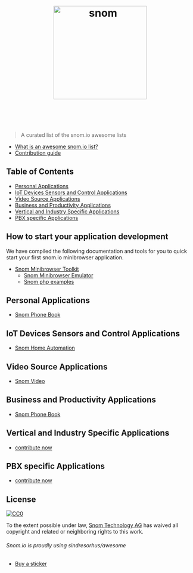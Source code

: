 <h1 align="center">
	<br>
	<img width="250" src="https://snom-website-data2.s3.amazonaws.com/filer_public_thumbnails/filer_public/92/e5/92e559d0-4710-42a7-8ce2-a5dc93c52243/snom_logo_gray_60.jpg__264x300_q85_subsampling-2.jpg" alt="snom">
	<br>
	<br>
	<br>
</h1>

> A curated list of the snom.io awesome lists

- [What is an awesome snom.io list?](snomioawesome.md)
- [Contribution guide](contributing.md)


## Table of Contents

- [Personal Applications](#personal-applications)
- [IoT Devices Sensors and Control Applications](#iot-devices-sensors-and-control-applications)
- [Video Source Applications](#video-source-applications)
- [Business and Productivity Applications](#business-and-productivity-applications)
- [Vertical and Industry Specific Applications](#vertical-and-industry-specific-applications)
- [PBX specific Applications](#pbx-specific-applications)


## How to start your application development

We have compiled the following documentation and tools for you to quick start your first snom.io minibrowser application.

- [Snom Minibrowser Toolkit](https://github.com/Snomio/Snom-Minibrowser-Toolkitr)
	- [Snom Minibrowser Emulator](https://github.com/Snomio/snomMinibrowserEmulator)
	- [Snom php examples](https://github.com/Snomio/Snom-Minibrowser-Toolkit)


## Personal Applications

- [Snom Phone Book](https://github.com/Snomio/snomPhoneBook)

## IoT Devices Sensors and Control Applications

- [Snom Home Automation](https://github.com/akullpp/awesome-jav)
	

## Video Source Applications

- [Snom Video](https://github.com/enaqx/awesome-reac)


## Business and Productivity Applications

- [Snom Phone Book](https://github.com/Snomio/snomPhoneBook)


## Vertical and Industry Specific Applications

- [contribute now](https://github.com/contribute)


## PBX specific Applications

- [contribute now](https://github.com/contribute)


## License

[![CC0](http://mirrors.creativecommons.org/presskit/buttons/88x31/svg/cc-zero.svg)](https://creativecommons.org/publicdomain/zero/1.0/)

To the extent possible under law, [Snom Technology AG](http://snom.com) has waived all copyright and related or neighboring rights to this work.

###### Snom.io is proudly using sindresorhus/awesome  
- [Buy a sticker](https://www.stickermule.com/marketplace/10034-awesome)


